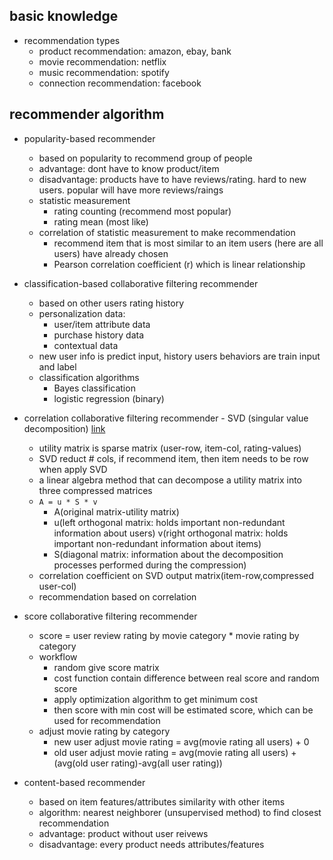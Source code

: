 ## basic knowledge
* recommendation types
  - product recommendation: amazon, ebay, bank
  - movie recommendation: netflix
  - music recommendation: spotify
  - connection recommendation: facebook

## recommender algorithm
* popularity-based recommender
  - based on popularity to recommend group of people
  - advantage: dont have to know product/item
  - disadvantage: products have to have reviews/rating. hard to new users. popular will have more reviews/raings
  - statistic measurement
    + rating counting (recommend most popular)
    + rating mean (most like)
  - correlation of statistic measurement to make recommendation
    + recommend item that is most similar to an item users (here are all users) have already chosen
    + Pearson correlation coefficient (r) which is linear relationship

* classification-based collaborative filtering recommender
  - based on other users rating history
  - personalization data:
    + user/item attribute data
    + purchase history data
    + contextual data
  - new user info is predict input, history users behaviors are train input and label
  - classification algorithms
    + Bayes classification
    + logistic regression (binary)

* correlation collaborative filtering recommender - SVD (singular value decomposition) [link](https://medium.com/@m_n_malaeb/singular-value-decomposition-svd-in-recommender-systems-for-non-math-statistics-programming-4a622de653e9)
  - utility matrix is sparse matrix (user-row, item-col, rating-values)
  - SVD reduct # cols, if recommend item, then item needs to be row when apply SVD
  - a linear algebra method that can decompose a utility matrix into three compressed matrices
  - `A = u * S * v` 
    + A(original matrix-utility matrix) 
    + u(left orthogonal matrix: holds important non-redundant information about users) v(right orthogonal matrix: holds important non-redundant information about items) 
    + S(diagonal matrix: information about the decomposition processes performed during the compression)
  - correlation coefficient on SVD output matrix(item-row,compressed user-col)
  - recommendation based on correlation

* score collaborative filtering recommender
  - score = user review rating by movie category * movie rating by category
  - workflow
    + random give score matrix
    + cost function contain difference between real score and random score
    + apply optimization algorithm to get minimum cost
    + then score with min cost will be estimated score, which can be used for recommendation
  - adjust movie rating by category
    + new user adjust movie rating = avg(movie rating all users) + 0
    + old user adjust movie rating = avg(movie rating all users) + (avg(old user rating)-avg(all user rating))

* content-based recommender
  - based on item features/attributes similarity with other items
  - algorithm: nearest neighborer (unsupervised method) to find closest recommendation
  - advantage: product without user reivews
  - disadvantage: every product needs attributes/features